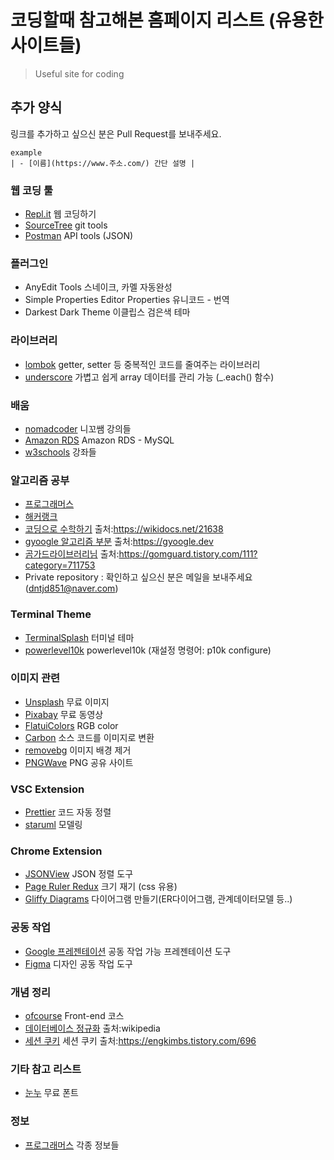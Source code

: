 # 코딩할때 참고해본 홈페이지 리스트 (유용한 사이트들)
>Useful site for coding

## 추가 양식
링크를 추가하고 싶으신 분은 Pull Request를 보내주세요.
```
example
| - [이름](https://www.주소.com/) 간단 설명 | 
```

### 웹 코딩 툴
 - [Repl.it](https://repl.it/) 웹 코딩하기
 - [SourceTree](https://www.sourcetreeapp.com/) git tools
 - [Postman](https://web.postman.co/home) API tools (JSON)

### 플러그인
 - AnyEdit Tools   스네이크, 카멜 자동완성  
 - Simple Properties Editor   Properties 유니코드 - 번역 
 - Darkest Dark Theme  이클립스 검은색 테마

### 라이브러리
 - [lombok](https://projectlombok.org/download) getter, setter 등 중복적인 코드를 줄여주는 라이브러리
 - [underscore](https://underscorejs.org/) 가볍고 쉽게 array 데이터를 관리 가능 (_.each() 함수)
 
### 배움
 - [nomadcoder](https://nomadcoders.co/) 니꼬쌤 강의들
 - [Amazon RDS](https://aws.amazon.com/ko/getting-started/hands-on/create-mysql-db/) Amazon RDS - MySQL
 - [w3schools](https://www.w3schools.com/) 강좌들
 
### 알고리즘 공부
 - [프로그래머스](https://programmers.co.kr/learn/challenges)
 - [해커랭크](https://www.hackerrank.com/dashboard)
 - [코딩으로 수학하기](https://wikidocs.net/21638) 출처:https://wikidocs.net/21638
 - [gyoogle 알고리즘 부분](https://gyoogle.dev/) 출처:https://gyoogle.dev
 - [곰가드라이브러리님](https://gomguard.tistory.com/111?category=711753) 출처:https://gomguard.tistory.com/111?category=711753
 - Private repository : 확인하고 싶으신 분은 메일을 보내주세요(dntjd851@naver.com)
 
### Terminal Theme
 - [TerminalSplash](https://terminalsplash.com/) 터미널 테마
 - [powerlevel10k](https://github.com/romkatv/powerlevel10k) powerlevel10k (재설정 명령어: p10k configure)
 
### 이미지 관련
 - [Unsplash](https://unsplash.com/) 무료 이미지
 - [Pixabay](https://pixabay.com/ko/videos/) 무료 동영상
 - [FlatuiColors](https://flatuicolors.com/palette/defo) RGB color
 - [Carbon](https://carbon.now.sh/) 소스 코드를 이미지로 변환
 - [removebg](https://www.remove.bg/ko/upload) 이미지 배경 제거
 - [PNGWave](https://www.pngwave.com/) PNG 공유 사이트
 
### VSC Extension
 - [Prettier](https://prettier.io/) 코드 자동 정렬
 - [staruml](http://staruml.io/) 모델링
  
### Chrome Extension
 - [JSONView](https://chrome.google.com/webstore/detail/jsonview/chklaanhfefbnpoihckbnefhakgolnmc) JSON 정렬 도구
 - [Page Ruler Redux](https://chrome.google.com/webstore/detail/page-ruler-redux/giejhjebcalaheckengmchjekofhhmal) 크기 재기 (css 유용)
 - [Gliffy Diagrams](https://chrome.google.com/webstore/detail/gliffy-diagrams/bhmicilclplefnflapjmnngmkkkkpfad) 다이어그램 만들기(ER다이어그램, 관계데이터모델 등..)

### 공동 작업
 - [Google 프레젠테이션](https://www.google.com/intl/ko_kr/slides/about//) 공동 작업 가능 프레젠테이션 도구
 - [Figma](https://www.figma.com/) 디자인 공동 작업 도구
 
### 개념 정리
 - [ofcourse](https://ofcourse.kr/) Front-end 코스
 - [데이터베이스 정규화](https://en.wikipedia.org/wiki/Database_normalization) 출처:wikipedia
 - [세션 쿠키](https://engkimbs.tistory.com/696) 세션 쿠키 출처:https://engkimbs.tistory.com/696
  
 
### 기타 참고 리스트
 - [눈누](https://noonnu.cc/) 무료 폰트
 
### 정보
 - [프로그래머스](https://programmers.co.kr/) 각종 정보들

